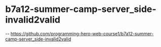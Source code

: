 # b7a12-summer-camp-server_side-invalid2valid

-- https://github.com/programming-hero-web-course1/b7a12-summer-camp-server_side-invalid2valid

